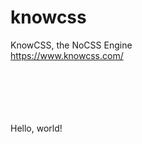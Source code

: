 # knowcss
KnowCSS, the NoCSS Engine
<br>https://www.knowcss.com/
<br>
<br>
<br><script src="https://cdn.jsdelivr.net/gh/knowcss/knowcss/knowcss.js"></script>
<br><script>
<br>window.addEventListener(
<br>"load",
<br>event=>{KnowCSS("root")}
<br>);
<br></script>
<br><div id="root">
<br><div class="bold color-black font-size-16px">Hello, world!</div>
<br></div>
